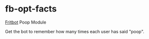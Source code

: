 # fb-opt-facts

[Fritbot](https://github.com/Urthen/fritbot) Poop Module

Get the bot to remember how many times each user has said "poop".
